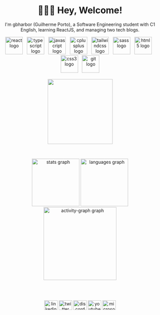 <h1 align="center">🧑🏽‍💻 Hey, Welcome!</h1>
<p align="center">I'm gbharbor (Guilherme Porto), a Software Engineering student with C1 English, learning ReactJS, and managing two tech blogs.</p>
<div align="center">
  <img src="https://skillicons.dev/icons?i=react" height="55" alt="react logo"  />
  <img width="5" />
  <img src="https://skillicons.dev/icons?i=ts" height="55" alt="typescript logo"  />
  <img width="5" />
  <img src="https://skillicons.dev/icons?i=js" height="55" alt="javascript logo"  />
  <img width="5" />
  <img src="https://skillicons.dev/icons?i=cpp" height="55" alt="cplusplus logo"  />
  <img width="5" />
  <img src="https://skillicons.dev/icons?i=tailwind" height="55" alt="tailwindcss logo"  />
  <img width="5" />
  <img src="https://skillicons.dev/icons?i=sass" height="55" alt="sass logo"  />
  <img width="5" />
  <img src="https://skillicons.dev/icons?i=html" height="55" alt="html5 logo"  />
  <img width="5" />
  <img src="https://skillicons.dev/icons?i=css" height="55" alt="css3 logo"  />
  <img width="5" />
  <img src="https://skillicons.dev/icons?i=git" height="55" alt="git logo"  />
</div>

<br/>

<div align="center">
  <img height="205" src="https://media.giphy.com/media/ZVik7pBtu9dNS/giphy.gif?cid=ecf05e47kiuh6dgim8j4h40p1vcfx8nmw6fdgmdx405gswsf&ep=v1_gifs_search&rid=giphy.gif&ct=g"  />
</div>

<h2></h2>
<br>
<div align="center">
  <img src="https://github-readme-stats.vercel.app/api?username=gbharbor&hide_title=false&hide_rank=false&show_icons=true&include_all_commits=true&count_private=true&disable_animations=false&theme=tokyonight&locale=en&hide_border=false&order=1" height="150" alt="stats graph"  />
  <img src="https://github-readme-stats.vercel.app/api/top-langs?username=gbharbor&locale=en&hide_title=false&layout=compact&card_width=320&langs_count=5&theme=tokyonight&hide_border=false&order=2" height="150" alt="languages graph"  />
  <img src="https://github-readme-activity-graph.vercel.app/graph?username=gbharbor&radius=16&theme=tokyo-night&area=true&order=5" height="230" alt="activity-graph graph"  />
</div>
<br><br>

<h2></h2>

<div align="center">
  <img src="https://raw.githubusercontent.com/maurodesouza/profile-readme-generator/master/src/assets/icons/social/linkedin/default.svg" width="42" height="30" alt="linkedin logo"  />
  <img src="https://raw.githubusercontent.com/maurodesouza/profile-readme-generator/master/src/assets/icons/social/twitter/default.svg" width="42" height="30" alt="twitter logo"  />
  <img src="https://raw.githubusercontent.com/maurodesouza/profile-readme-generator/master/src/assets/icons/social/discord/default.svg" width="42" height="30" alt="discord logo"  />
  <img src="https://raw.githubusercontent.com/maurodesouza/profile-readme-generator/master/src/assets/icons/social/youtube/default.svg" width="42" height="30" alt="youtube logo"  />
  <img src="https://raw.githubusercontent.com/maurodesouza/profile-readme-generator/master/src/assets/icons/social/microsoft-outlook/default.svg" width="42" height="30" alt="microsoft-outlook logo"  />
</div>
<br>
